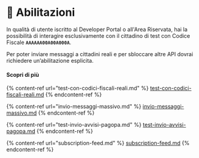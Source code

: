 # 🔑 Abilitazioni

In qualità di utente iscritto al Developer Portal o all'Area Riservata, hai la possibilità di interagire esclusivamente con il cittadino di test con Codice Fiscale **`AAAAAA00A00A000A`**.&#x20;

Per poter inviare messaggi a cittadini reali e per sbloccare altre API dovrai richiedere un’abilitazione esplicita.

#### Scopri di più

{% content-ref url="test-con-codici-fiscali-reali.md" %}
[test-con-codici-fiscali-reali.md](test-con-codici-fiscali-reali.md)
{% endcontent-ref %}

{% content-ref url="invio-messaggi-massivo.md" %}
[invio-messaggi-massivo.md](invio-messaggi-massivo.md)
{% endcontent-ref %}

{% content-ref url="test-invio-avvisi-pagopa.md" %}
[test-invio-avvisi-pagopa.md](test-invio-avvisi-pagopa.md)
{% endcontent-ref %}

{% content-ref url="subscription-feed.md" %}
[subscription-feed.md](subscription-feed.md)
{% endcontent-ref %}
